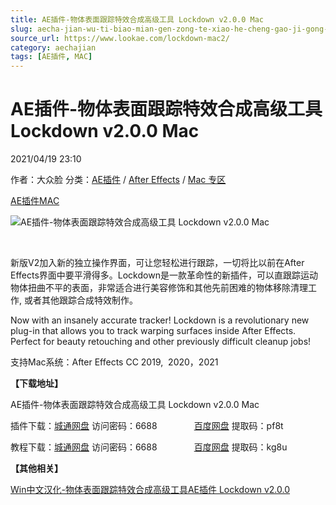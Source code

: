 ```yaml
---
title: AE插件-物体表面跟踪特效合成高级工具 Lockdown v2.0.0 Mac
slug: aecha-jian-wu-ti-biao-mian-gen-zong-te-xiao-he-cheng-gao-ji-gong-ju-lockdown-v2-0-0-mac
source_url: https://www.lookae.com/lockdown-mac2/
category: aechajian
tags: [AE插件, MAC]
---
```

# AE插件-物体表面跟踪特效合成高级工具 Lockdown v2.0.0 Mac

2021/04/19 23:10

作者：大众脸
分类：[AE插件](https://www.lookae.com/after-effects/aechajian/) / [After Effects](https://www.lookae.com/after-effects/) / [Mac 专区](https://www.lookae.com/mac-osx/)

[AE插件](https://www.lookae.com/tag/ae%e6%8f%92%e4%bb%b6/)[MAC](https://www.lookae.com/tag/mac/)

![AE插件-物体表面跟踪特效合成高级工具 Lockdown v2.0.0 Mac](https://www.lookae.com/wp-content/uploads/2019/10/Lockdown.jpg "AE插件-物体表面跟踪特效合成高级工具 Lockdown v2.0.0 Mac-LookAE.com")

[﻿﻿﻿](https://cloud.video.taobao.com//play/u/705956171/p/1/e/6/t/1/301157361765.mp4)

新版V2加入新的独立操作界面，可让您轻松进行跟踪，一切将比以前在After Effects界面中要平滑得多。Lockdown是一款革命性的新插件，可以直跟踪运动物体扭曲不平的表面，非常适合进行美容修饰和其他先前困难的物体移除清理工作, 或者其他跟踪合成特效制作。

Now with an insanely accurate tracker! Lockdown is a revolutionary new plug-in that allows you to track warping surfaces inside After Effects. Perfect for beauty retouching and other previously difficult cleanup jobs!

支持Mac系统：After Effects CC 2019,  2020，2021

**【下载地址】**

AE插件-物体表面跟踪特效合成高级工具 Lockdown v2.0.0 Mac

插件下载：[城通网盘](https://089u.com/f/680462-490776005-d54e82) 访问密码：6688               [百度网盘](https://pan.baidu.com/s/1QhkUQtaCeGjkiSkzQeINpw) 提取码：pf8t

教程下载：[城通网盘](https://089u.com/f/680462-485541275-bfdeb4) 访问密码：6688               [百度网盘](https://pan.baidu.com/s/1P3KKlhdQNhXdSKib6HdcTA) 提取码：kg8u

**【其他相关】**

[Win中文汉化-物体表面跟踪特效合成高级工具AE插件 Lockdown v2.0.0](https://www.lookae.com/lockdown-2/)
